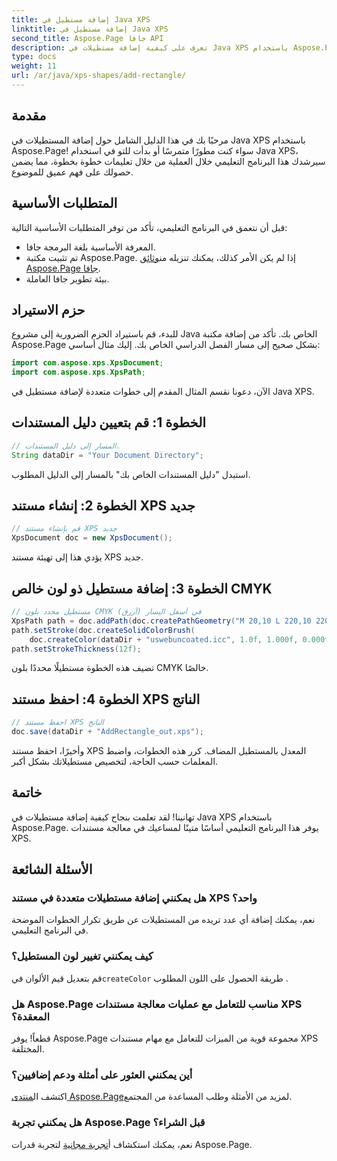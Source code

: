 ```yaml
---
title: إضافة مستطيل في Java XPS
linktitle: إضافة مستطيل في Java XPS
second_title: Aspose.Page جافا API
description: تعرف على كيفية إضافة مستطيلات في Java XPS باستخدام Aspose.Page. اتبع دليلنا خطوة بخطوة للتعامل السلس مع المستندات. #JavaXPS #AsposePage
type: docs
weight: 11
url: /ar/java/xps-shapes/add-rectangle/
---
```

## مقدمة
مرحبًا بك في هذا الدليل الشامل حول إضافة المستطيلات في Java XPS باستخدام Aspose.Page! سواء كنت مطورًا متمرسًا أو بدأت للتو في استخدام Java XPS، سيرشدك هذا البرنامج التعليمي خلال العملية من خلال تعليمات خطوة بخطوة، مما يضمن حصولك على فهم عميق للموضوع.
## المتطلبات الأساسية
قبل أن نتعمق في البرنامج التعليمي، تأكد من توفر المتطلبات الأساسية التالية:
- المعرفة الأساسية بلغة البرمجة جافا.
-  تم تثبيت مكتبة Aspose.Page. إذا لم يكن الأمر كذلك، يمكنك تنزيله من[وثائق Aspose.Page جافا](https://reference.aspose.com/page/java/).
- بيئة تطوير جافا العاملة.
## حزم الاستيراد
للبدء، قم باستيراد الحزم الضرورية إلى مشروع Java الخاص بك. تأكد من إضافة مكتبة Aspose.Page بشكل صحيح إلى مسار الفصل الدراسي الخاص بك. إليك مثال أساسي:
```java
import com.aspose.xps.XpsDocument;
import com.aspose.xps.XpsPath;
```
الآن، دعونا نقسم المثال المقدم إلى خطوات متعددة لإضافة مستطيل في Java XPS.
## الخطوة 1: قم بتعيين دليل المستندات
```java
// المسار إلى دليل المستندات.
String dataDir = "Your Document Directory";
```
استبدل "دليل المستندات الخاص بك" بالمسار إلى الدليل المطلوب.
## الخطوة 2: إنشاء مستند XPS جديد
```java
// قم بإنشاء مستند XPS جديد
XpsDocument doc = new XpsDocument();
```
يؤدي هذا إلى تهيئة مستند XPS جديد.
## الخطوة 3: إضافة مستطيل ذو لون خالص CMYK
```java
// مستطيل محدد بلون CMYK (أزرق) في أسفل اليسار
XpsPath path = doc.addPath(doc.createPathGeometry("M 20,10 L 220,10 220,100 20,100 Z"));
path.setStroke(doc.createSolidColorBrush(
    doc.createColor(dataDir + "uswebuncoated.icc", 1.0f, 1.000f, 0.000f, 0.000f, 0.000f)));
path.setStrokeThickness(12f);
```
تضيف هذه الخطوة مستطيلًا محددًا بلون CMYK خالصًا.
## الخطوة 4: احفظ مستند XPS الناتج
```java
// احفظ مستند XPS الناتج
doc.save(dataDir + "AddRectangle_out.xps");
```
وأخيرًا، احفظ مستند XPS المعدل بالمستطيل المضاف.
كرر هذه الخطوات، واضبط المعلمات حسب الحاجة، لتخصيص مستطيلاتك بشكل أكبر.
## خاتمة
تهانينا! لقد تعلمت بنجاح كيفية إضافة مستطيلات في Java XPS باستخدام Aspose.Page. يوفر هذا البرنامج التعليمي أساسًا متينًا لمساعيك في معالجة مستندات XPS.
## الأسئلة الشائعة
### هل يمكنني إضافة مستطيلات متعددة في مستند XPS واحد؟
نعم، يمكنك إضافة أي عدد تريده من المستطيلات عن طريق تكرار الخطوات الموضحة في البرنامج التعليمي.
### كيف يمكنني تغيير لون المستطيل؟
 قم بتعديل قيم الألوان في`createColor` طريقة الحصول على اللون المطلوب .
### هل Aspose.Page مناسب للتعامل مع عمليات معالجة مستندات XPS المعقدة؟
قطعاً! يوفر Aspose.Page مجموعة قوية من الميزات للتعامل مع مهام مستندات XPS المختلفة.
### أين يمكنني العثور على أمثلة ودعم إضافيين؟
 اكتشف ال[منتدى Aspose.Page](https://forum.aspose.com/c/page/39)لمزيد من الأمثلة وطلب المساعدة من المجتمع.
### هل يمكنني تجربة Aspose.Page قبل الشراء؟
 نعم، يمكنك استكشاف أ[تجربة مجانية](https://releases.aspose.com/) لتجربة قدرات Aspose.Page.